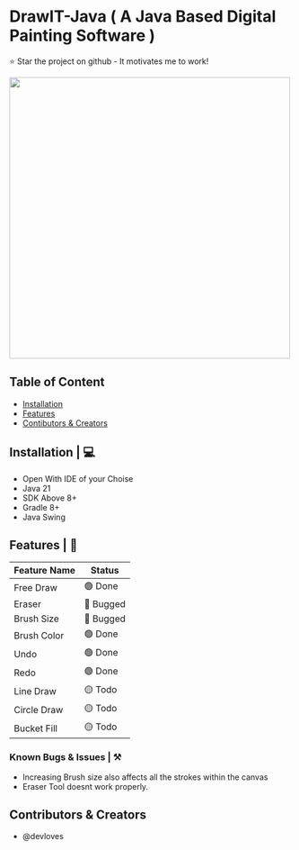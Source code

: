 # DrawIT-Java ( A Java Based Digital Painting Software )

:star: Star the project on github - It motivates me to work!

<img src='https://github.com/devloves/drawitjava/assets/65783463/d095d1a6-6d7b-47a3-bed2-3cd613dc6975' width='500'>

## Table of Content
- [Installation](#installation)
- [Features](#features)
- [Contibutors & Creators](#cnc)

## Installation | 💻

- Open With IDE of your Choise
- Java 21
- SDK Above 8+
- Gradle 8+
- Java Swing

## Features | 📃

| Feature Name | Status |
|--------------|--------|
| Free Draw    | 🟢 Done   |
| Eraser       | 🔴 Bugged    |
| Brush Size   | 🔴 Bugged    |
| Brush Color   | 🟢 Done    |
| Undo | 🟢 Done    |
| Redo  | 🟢 Done    |
| Line Draw  | 🟡 Todo    |
| Circle Draw  | 🟡 Todo    |
| Bucket Fill  | 🟡 Todo    |

### Known Bugs & Issues | ⚒️
- Increasing Brush size also affects all the strokes within the canvas
- Eraser Tool doesnt work properly.

## Contributors & Creators
- @devloves
